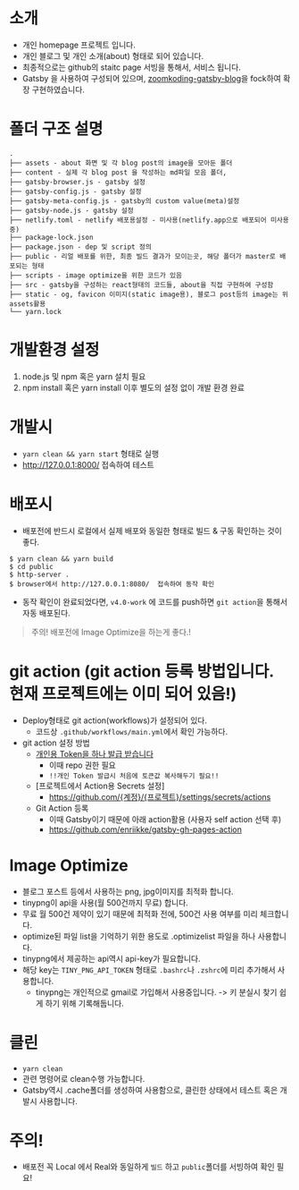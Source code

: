 # 소개
- 개인 homepage 프로젝트 입니다.
- 개인 블로그 및 개인 소개(about) 형태로 되어 있습니다.
- 최종적으로는 github의 staitc page 서빙을 통해서, 서비스 됩니다.
- Gatsby 을 사용하여 구성되어 있으며, [zoomkoding-gatsby-blog](https://github.com/zoomKoding/zoomkoding-gatsby-blog)을 fock하여 확장 구현하였습니다.

# 폴더 구조 설명
```
.
├── assets - about 화면 및 각 blog post의 image을 모아둔 폴더
├── content - 실제 각 blog post 을 작성하는 md파일 모음 폴더,
├── gatsby-browser.js - gatsby 설정
├── gatsby-config.js - gatsby 설정
├── gatsby-meta-config.js - gatsby의 custom value(meta)설정
├── gatsby-node.js - gatsby 설정
├── netlify.toml - netlify 배포용설정 - 미사용(netlify.app으로 배포되어 미사용중)
├── package-lock.json
├── package.json - dep 및 script 정의
├── public - 리얼 배포를 위한, 최종 빌드 결과가 모이는곳, 해당 폴더가 master로 배포되는 형태
├── scripts - image optimize을 위한 코드가 있음
├── src - gatsby을 구성하는 react형태의 코드들, about을 직접 구현하여 구성함
├── static - og, favicon 이미지(static image용), 블로그 post등의 image는 위 assets활용
└── yarn.lock
```


# 개발환경 설정
1. node.js 및 npm 혹은 yarn 설치 필요
2. npm install 혹은 yarn install 이후 별도의 설정 없이 개발 환경 완료


# 개발시
- ```yarn clean && yarn start``` 형태로 실행
- http://127.0.0.1:8000/  접속하여 테스트

# 배포시
- 배포전에 반드시 로컬에서 실제 배포와 동일한 형태로 빌드 & 구동 확인하는 것이 좋다.
```
$ yarn clean && yarn build
$ cd public
$ http-server .
$ browser에서 http://127.0.0.1:8080/  접속하여 동작 확인
```
- 동작 확인이 완료되었다면, `v4.0-work` 에 코드를 push하면 `git action`을 통해서 자동 배포된다.
> 주의! 배포전에 Image Optimize을 하는게 좋다.!


# git action (git action 등록 방법입니다. 현재 프로젝트에는 이미 되어 있음!)
- Deploy형태로 git action(workflows)가 설정되어 있다.
  - 코드상 `.github/workflows/main.yml`에서 확인 가능하다.
- git action 설정 방법
  - [개인용 Token을 하나 발급 받습니다](https://github.com/settings/tokens)
    - 이때 repo 권한 필요
    - `!!개인 Token 발급시 처음에 토큰값 복사해두기 필요!!`
  - [프로젝트에서 Action용 Secrets 설정]
    - https://github.com/{계정}/{프로젝트}/settings/secrets/actions
  - Git Action 등록
    - 이때 Gatsby이기 때문에 아래 action활용 (사용자 self action 선택 후)
    - https://github.com/enriikke/gatsby-gh-pages-action

# Image Optimize
- 블로그 포스트 등에서 사용하는 png, jpg이미지를 최적화 합니다.
- tinypng이 api을 사용(월 500건까지 무료) 합니다.
- 무료 월 500건 제약이 있기 때문에 최적화 전에, 500건 사용 여부를 미리 체크합니다.
- optimize된 파일 list을 기억하기 위한 용도로 .optimizelist 파일을 하나 사용합니다.
- tinypng에서 제공하는 api역시 api-key가 필요합니다.
- 해당 key는 ```TINY_PNG_API_TOKEN``` 형태로 ```.bashrc```나 ```.zshrc```에 미리 추가해서 사용합니다.
  - tinypng는 개인적으로 gmail로 가입해서 사용중입니다. -> 키 분실시 찾기 쉽게 하기 위해 기록해둡니다.

# 클린
- ```yarn clean```
- 관련 명령어로 clean수행 가능합니다.
- Gatsby역시 .cache폴더를 생성하여 사용함으로, 클린한 상태에서 테스트 혹은 개발시 사용합니다.


# 주의!
- 배포전 꼭 Local 에서 Real와 동일하게 `빌드` 하고 `public`폴더를 서빙하여 확인 필요!
